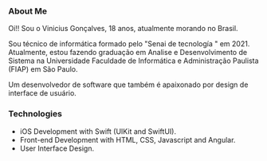 ### About Me

Oi!! Sou o Vinicius Gonçalves, 18 anos, atualmente morando no Brasil.

Sou técnico de informática formado pelo "Senai de tecnología " em 2021. Atualmente, estou fazendo graduação em Analise e Desenvolvimento de Sistema na Universidade Faculdade de Informática e Administração Paulista (FIAP) em São Paulo.

Um desenvolvedor de software que também é apaixonado por design de interface de usuário.

### Technologies

<ul>
	<li>iOS Development with Swift (UIKit and SwiftUI).</li>
	<li>Front-end Development with HTML, CSS, Javascript and Angular.</li>
	<li>User Interface Design.</li>
</ul>
